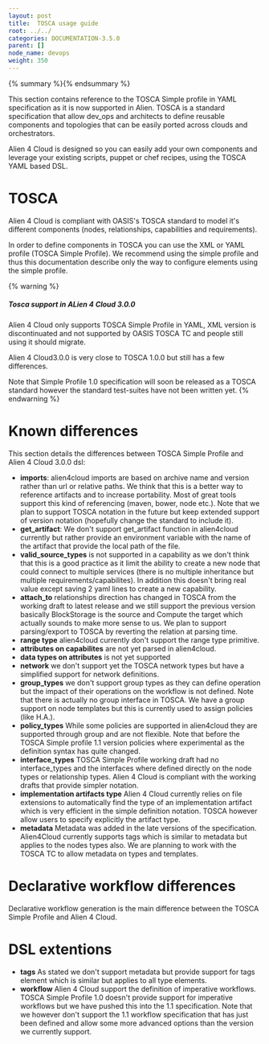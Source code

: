 ```yaml
---
layout: post
title:  TOSCA usage guide
root: ../../
categories: DOCUMENTATION-3.5.0
parent: []
node_name: devops
weight: 350
---
```


{% summary %}{% endsummary %}

This section contains reference to the TOSCA Simple profile in YAML specification as it is now supported in Alien. TOSCA is a standard specification that allow dev_ops and architects to define reusable components and topologies that can be easily ported across clouds and orchestrators.

Alien 4 Cloud is designed so you can easily add your own components and leverage your existing scripts, puppet or chef recipes, using the TOSCA YAML based DSL.

# TOSCA

Alien 4 Cloud is compliant with OASIS's TOSCA standard to model it's different components (nodes, relationships, capabilities and requirements).

In order to define components in TOSCA you can use the XML or YAML profile (TOSCA Simple Profile). We recommend using the simple profile and thus this documentation describe only the way to configure elements using the simple profile.

{% warning %}
<h5>Tosca support in ALien 4 Cloud 3.0.0</h5>
Alien 4 Cloud only supports TOSCA Simple Profile in YAML, XML version is discontinuated and not supported by OASIS TOSCA TC and people still using it should migrate.

Alien 4 Cloud3.0.0 is very close to TOSCA 1.0.0 but still has a few differences.

Note that Simple Profile 1.0 specification will soon be released as a TOSCA standard however the standard test-suites have not been written yet.
{% endwarning %}

# Known differences

This section details the differences between TOSCA Simple Profile and Alien 4 Cloud 3.0.0 dsl:

* __imports__: alien4cloud imports are based on archive name and version rather than url or relative paths. We think that this is a better way to reference artifacts and to increase portability. Most of great tools support this kind of referencing (maven, bower, node etc.). Note that we plan to support TOSCA notation in the future but keep extended support of version notation (hopefully change the standard to include it).
* __get_artifact__: We don't support get_artifact function in alien4cloud currently but rather provide an environment variable with the name of the artifact that provide the local path of the file.
* __valid_source_types__ is not supported in a capability as we don't think that this is a good practice as it limit the ability to create a new node that could connect to multiple services (there is no multiple inheritance but multiple requirements/capabilites). In addition this doesn't bring real value except saving 2 yaml lines to create a new capability.
* __attach_to__ relationships direction has changed in TOSCA from the working draft to latest release and we still support the previous version basically BlockStorage is the source and Compute the target which actually sounds to make more sense to us. We plan to support parsing/export to TOSCA by reverting the relation at parsing time.
* __range type__ alien4cloud currently don't support the range type primitive.
* __attributes on capabilites__ are not yet parsed in alien4cloud.
* __data types on attributes__ is not yet supported
* __network__ we don't support yet the TOSCA network types but have a simplified support for network definitions.
* __group_types__ we don't support group types as they can define operation but the impact of their operations on the workflow is not defined. Note that there is actually no group interface in TOSCA. We have a group support on node templates but this is currently used to assign policies (like H.A.).
* __policy_types__ While some policies are supported in alien4cloud they are supported through group and are not flexible. Note that before the TOSCA Simple profile 1.1 version policies where experimental as the definition syntax has quite changed.
* __interface_types__ TOSCA Simple Profile working draft had no interface_types and the interfaces where defined directly on the node types or relationship types. Alien 4 Cloud is compliant with the working drafts that provide simpler notation.
* __implementation artifacts type__ Alien 4 Cloud currently relies on file extensions to automatically find the type of an implementation artifact which is very efficient in the simple definition notation. TOSCA however allow users to specify explicitly the artifact type.
* __metadata__ Metadata was added in the late versions of the specification. Alien4Cloud currently supports tags which is similar to metadata but applies to the nodes types also. We are planning to work with the TOSCA TC to allow metadata on types and templates.

# Declarative workflow differences

Declarative workflow generation is the main difference between the TOSCA Simple Profile and Alien 4 Cloud.

# DSL extentions

* __tags__ As stated we don't support metadata but provide support for tags element which is similar but applies to all type elements.
* __workflow__ Alien 4 Cloud support the definition of imperative workflows. TOSCA Simple Profile 1.0 doesn't provide support for imperative workflows but we have pushed this into the 1.1 specification. Note that we however don't support the 1.1 workflow specification that has just been defined and allow some more advanced options than the version we currently support.
